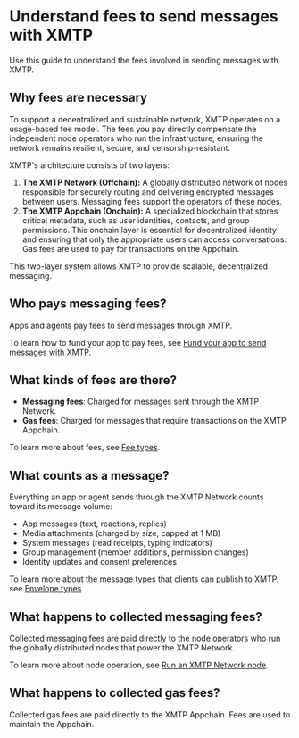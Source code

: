 # Understand fees to send messages with XMTP

Use this guide to understand the fees involved in sending messages with XMTP.

## Why fees are necessary

To support a decentralized and sustainable network, XMTP operates on a usage-based fee model. The fees you pay directly compensate the independent node operators who run the infrastructure, ensuring the network remains resilient, secure, and censorship-resistant.

XMTP's architecture consists of two layers:

1.  **The XMTP Network (Offchain):** A globally distributed network of nodes responsible for securely routing and delivering encrypted messages between users. Messaging fees support the operators of these nodes.
2.  **The XMTP Appchain (Onchain):** A specialized blockchain that stores critical metadata, such as user identities, contacts, and group permissions. This onchain layer is essential for decentralized identity and ensuring that only the appropriate users can access conversations. Gas fees are used to pay for transactions on the Appchain.

This two-layer system allows XMTP to provide scalable, decentralized messaging.

## Who pays messaging fees?

Apps and agents pay fees to send messages through XMTP.

To learn how to fund your app to pay fees, see [Fund your app to send messages with XMTP](/fund-apps/fund-your-app).

## What kinds of fees are there?

- **Messaging fees**: Charged for messages sent through the XMTP Network.
- **Gas fees**: Charged for messages that require transactions on the XMTP Appchain.

To learn more about fees, see [Fee types](/fund-apps/calculate-fees#fee-types).

## What counts as a message?

Everything an app or agent sends through the XMTP Network counts toward its message volume:

- App messages (text, reactions, replies)
- Media attachments (charged by size, capped at 1 MB)
- System messages (read receipts, typing indicators)
- Group management (member additions, permission changes)
- Identity updates and consent preferences

To learn more about the message types that clients can publish to XMTP, see [Envelope types](/protocol/envelope-types).

## What happens to collected messaging fees?

Collected messaging fees are paid directly to the node operators who run the globally distributed nodes that power the XMTP Network.

To learn more about node operation, see [Run an XMTP Network node](/network/run-a-node).

## What happens to collected gas fees?

Collected gas fees are paid directly to the XMTP Appchain. Fees are used to maintain the Appchain.
